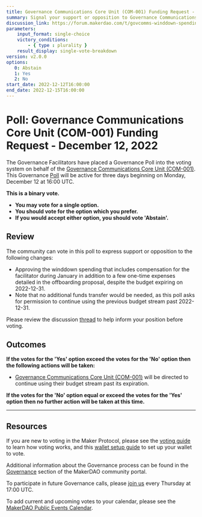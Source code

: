 ```yaml
---
title: Governance Communications Core Unit (COM-001) Funding Request - December 12, 2022
summary: Signal your support or opposition to Governance Communications Core Unit (COM-001) utilizing their remaining budget stream.
discussion_link: https://forum.makerdao.com/t/govcomms-winddown-spending-permission/19067
parameters:
    input_format: single-choice
    victory_conditions:
        - { type : plurality }
    result_display: single-vote-breakdown
version: v2.0.0
options:
   0: Abstain
   1: Yes
   2: No
start_date: 2022-12-12T16:00:00
end_date: 2022-12-15T16:00:00
---
```

# Poll: Governance Communications Core Unit (COM-001) Funding Request - December 12, 2022

The Governance Facilitators have placed a Governance Poll into the voting system on behalf of the [Governance Communications Core Unit (COM-001)](https://mips.makerdao.com/mips/details/MIP39c2SP30). This Governance [Poll](https://community-development.makerdao.com/en/learn/governance/on-chain-gov) will be active for three days beginning on Monday, December 12 at 16:00 UTC.

**This is a binary vote.**
- **You may vote for a single option.**
- **You should vote for the option which you prefer.**
- **If you would accept either option, you should vote 'Abstain'.**

## Review

The community can vote in this poll to express support or opposition to the following changes:
* Approving the winddown spending that includes compensation for the facilitator during January in addition to a few one-time expenses detailed in the offboarding proposal, despite the budget expiring on 2022-12-31.
* Note that no additional funds transfer would be needed, as this poll asks for permission to continue using the previous budget stream past 2022-12-31. 

Please review the discussion [thread](https://forum.makerdao.com/t/govcomms-winddown-spending-permission/19067) to help inform your position before voting.

## Outcomes

**If the votes for the 'Yes' option exceed the votes for the 'No' option then the following actions will be taken:**
* [Governance Communications Core Unit (COM-001)](https://mips.makerdao.com/mips/details/MIP39c2SP30) will be directed to continue using their budget stream past its expiration.

**If the votes for the 'No' option equal or exceed the votes for the 'Yes' option then no further action will be taken at this time.**

---

## Resources

If you are new to voting in the Maker Protocol, please see the [voting guide](https://community-development.makerdao.com/en/learn/governance/how-voting-works/) to learn how voting works, and this [wallet setup guide](https://community-development.makerdao.com/en/learn/governance/voting-setup/) to set up your wallet to vote.

Additional information about the Governance process can be found in the [Governance](https://community-development.makerdao.com/en/learn/governance) section of the MakerDAO community portal.

To participate in future Governance calls, please [join us](https://github.com/makerdao/community/tree/master/governance/governance-and-risk-meetings) every Thursday at 17:00 UTC.

To add current and upcoming votes to your calendar, please see the [MakerDAO Public Events Calendar](https://calendar.google.com/calendar/embed?src=makerdao.com_3efhm2ghipksegl009ktniomdk%40group.calendar.google.com&ctz=UTC&mode=week&showCalendars=0&showPrint=0).
